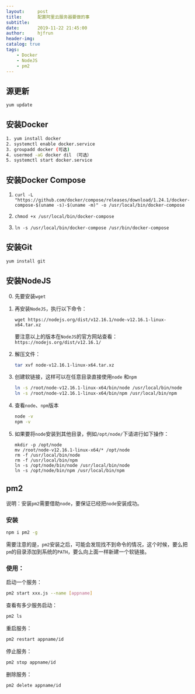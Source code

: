 ```yaml
---
layout:     post
title:      配置阿里云服务器要做的事
subtitle:   
date:       2019-11-22 21:45:00
author:     hjfrun
header-img: 
catalog: true
tags:
    - Docker
    - NodeJS
    - pm2
---
```




## 源更新

```bash
yum update
```

## 安装Docker

```bash
1. yum install docker
2. systemctl enable docker.service
3. groupadd docker (可选)
4. usermod -aG docker dil （可选）
5. systemctl start docker.service
```

## 安装Docker Compose

1. `curl -L "https://github.com/docker/compose/releases/download/1.24.1/docker-compose-$(uname -s)-$(uname -m)" -o /usr/local/bin/docker-compose`

2. `chmod +x /usr/local/bin/docker-compose`

3. `ln -s /usr/local/bin/docker-compose /usr/bin/docker-compose`



## 安装Git

```bash
yum install git
```



## 安装NodeJS

0. 先要安装`wget`

1. 再安装`NodeJS`，执行以下命令：

   `wget https://nodejs.org/dist/v12.16.1/node-v12.16.1-linux-x64.tar.xz`

   要注意以上的版本在`NodeJS`的官方网站查看：`https://nodejs.org/dist/v12.16.1/`

2. 解压文件：

   ```bash
   tar xvf node-v12.16.1-linux-x64.tar.xz
   ```

3. 创建软链接，这样可以在任意目录直接使用`node` 和`npm`

   ```bash
   ln -s /root/node-v12.16.1-linux-x64/bin/node /usr/local/bin/node
   ln -s /root/node-v12.16.1-linux-x64/bin/npm /usr/local/bin/npm
   ```

4. 查看`node`、`npm`版本

   ```bash
   node -v
   npm -v
   ```

   

5. 如果要将`node`安装到其他目录，例如`/opt/node/`下请进行如下操作：

   ```
   mkdir -p /opt/node
   mv /root/node-v12.16.1-linux-x64/* /opt/node
   rm -f /usr/local/bin/node
   rm -f /usr/local/bin/npm
   ln -s /opt/node/bin/node /usr/local/bin/node
   ln -s /opt/node/bin/npm /usr/local/bin/npm
   ```



## pm2

说明：安装`pm2`需要借助`node`，要保证已经把`node`安装成功。

### 安装

```bash
npm i pm2 -g
```

需要注意的是，`pm2`安装之后，可能会发现找不到命令的情况，这个时候，要么把`pm`的目录添加到系统的`PATH`，要么向上面一样新建一个软链接。

### 使用：

启动一个服务：

```bash
pm2 start xxx.js --name [appname]
```

查看有多少服务启动：

```bash
pm2 ls
```

重启服务：

```bash
pm2 restart appname/id
```

停止服务：

```bash
pm2 stop appname/id
```

删除服务：

```bash
pm2 delete appname/id
```



 





